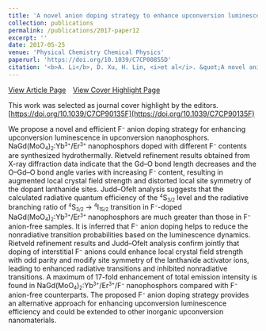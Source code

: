 ```yaml
---
title: 'A novel anion doping strategy to enhance upconversion luminescence in NaGd(MoO<sub>4</sub>)<sub>2</sub>:Yb<sup>3+</sup>/Er<sup>3+</sup> nanophosphors'
collection: publications
permalink: /publications/2017-paper12
excerpt: ''
date: 2017-05-25
venue: 'Physical Chemistry Chemical Physics'
paperurl: 'https://doi.org/10.1039/C7CP00855D'
citation: '<b>A. Li</b>, D. Xu, H. Lin, <i>et al</i>. &quot;A novel anion doping strategy to enhance upconversion luminescence in NaGd(MoO<sub>4</sub>)<sub>2</sub>:Yb<sup>3+</sup>/Er<sup>3+</sup> nanophosphors&quot;, <i>Physical Chemistry Chemical Physics</i>, 2017, 19: 15693-15700.'
---
```

[View Article Page](https://pubs.rsc.org/en/content/articlelanding/2017/CP/C7CP00855D)&emsp;[View Cover Highlight Page](https://pubs.rsc.org/en/content/articlelanding/2017/cp/c7cp90135f)

This work was selected as journal cover highlight by the editors. 
[https://doi.org/10.1039/C7CP90135F](https://doi.org/10.1039/C7CP90135F)

We propose a novel and efficient F<small><sup>−</sup></small> anion doping strategy for enhancing upconversion luminescence in upconversion nanophosphors. NaGd(MoO<small><sub>4</sub></small>)<small><sub>2</sub></small>:Yb<small><sup>3+</sup></small>/Er<small><sup>3+</sup></small> nanophosphors doped with different F<small><sup>−</sup></small> contents are synthesized hydrothermally. Rietveld refinement results obtained from X-ray diffraction data indicate that the Gd–O bond length decreases and the O–Gd–O bond angle varies with increasing F<small><sup>−</sup></small> content, resulting in augmented local crystal field strength and distorted local site symmetry of the dopant lanthanide sites. Judd–Ofelt analysis suggests that the calculated radiative quantum efficiency of the <small><sup>4</sup></small>S<small><sub>3/2</sub></small> level and the radiative branching ratio of <small><sup>4</sup></small>S<small><sub>3/2</sub></small> → <small><sup>4</sup></small>I<small><sub>15/2</sub></small> transition in F<small><sup>−</sup></small>-doped NaGd(MoO<small><sub>4</sub></small>)<small><sub>2</sub></small>:Yb<small><sup>3+</sup></small>/Er<small><sup>3+</sup></small> nanophosphors are much greater than those in F<small><sup>−</sup></small> anion-free samples. It is inferred that F<small><sup>−</sup></small> anion doping helps to reduce the nonradiative transition probabilities based on the luminescence dynamics. Rietveld refinement results and Judd–Ofelt analysis confirm jointly that doping of interstitial F<small><sup>−</sup></small> anions could enhance local crystal field strength with odd parity and modify site symmetry of the lanthanide activator ions, leading to enhanced radiative transitions and inhibited nonradiative transitions. A maximum of 17-fold enhancement of total emission intensity is found in NaGd(MoO<small><sub>4</sub></small>)<small><sub>2</sub></small>:Yb<small><sup>3+</sup></small>/Er<small><sup>3+</sup></small>/F<small><sup>−</sup></small> nanophosphors compared with F<small><sup>−</sup></small> anion-free counterparts. The proposed F<small><sup>−</sup></small> anion doping strategy provides an alternative approach for enhancing upconversion luminescence efficiency and could be extended to other inorganic upconversion nanomaterials.
